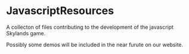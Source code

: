 # JavascriptResources
A collecton of files contributing to the development of the javascript Skylands game.

Possibly some demos will be included in the near furute on our website.
